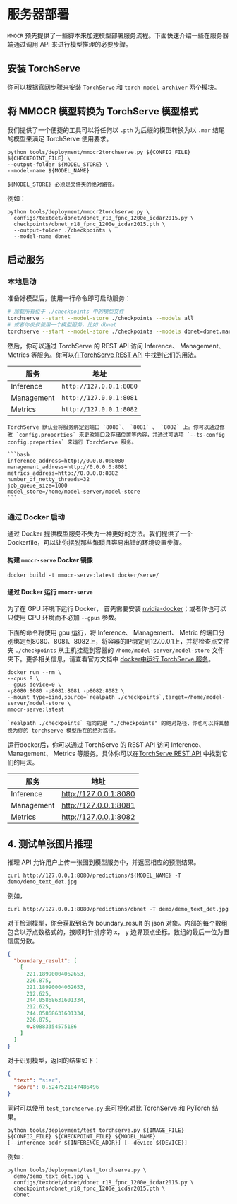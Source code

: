 # 服务器部署

`MMOCR` 预先提供了一些脚本来加速模型部署服务流程。下面快速介绍一些在服务器端通过调用 API 来进行模型推理的必要步骤。

## 安装 TorchServe

你可以根据[官网](https://github.com/pytorch/serve#install-torchserve-and-torch-model-archiver)步骤来安装 `TorchServe` 和
`torch-model-archiver` 两个模块。

##  将 MMOCR 模型转换为 TorchServe 模型格式

我们提供了一个便捷的工具可以将任何以 `.pth` 为后缀的模型转换为以 `.mar` 结尾的模型来满足 TorchServe 使用要求。

```shell
python tools/deployment/mmocr2torchserve.py ${CONFIG_FILE} ${CHECKPOINT_FILE} \
--output-folder ${MODEL_STORE} \
--model-name ${MODEL_NAME}
```

```{note}
${MODEL_STORE} 必须是文件夹的绝对路径。
```

例如：

```shell
python tools/deployment/mmocr2torchserve.py \
  configs/textdet/dbnet/dbnet_r18_fpnc_1200e_icdar2015.py \
  checkpoints/dbnet_r18_fpnc_1200e_icdar2015.pth \
  --output-folder ./checkpoints \
  --model-name dbnet
```

## 启动服务

### 本地启动

准备好模型后，使用一行命令即可启动服务：

```bash
# 加载所有位于 ./checkpoints 中的模型文件
torchserve --start --model-store ./checkpoints --models all
# 或者你仅仅使用一个模型服务，比如 dbnet
torchserve --start --model-store ./checkpoints --models dbnet=dbnet.mar
```

然后，你可以通过 TorchServe 的 REST API 访问 Inference、 Management、 Metrics 等服务。你可以在[TorchServe REST API](https://github.com/pytorch/serve/blob/master/docs/rest_api.md) 中找到它们的用法。


| 服务           |  地址                                                            |
| ------------------- | ----------------------- |
|  Inference | `http://127.0.0.1:8080` |
|  Management | `http://127.0.0.1:8081` |
| Metrics | `http://127.0.0.1:8082` |

````{note}
TorchServe 默认会将服务绑定到端口 `8080`、 `8081` 、 `8082` 上。你可以通过修改 `config.properties` 来更改端口及存储位置等内容，并通过可选项 `--ts-config config.preperties` 来运行 TorchServe 服务。

```bash
inference_address=http://0.0.0.0:8080
management_address=http://0.0.0.0:8081
metrics_address=http://0.0.0.0:8082
number_of_netty_threads=32
job_queue_size=1000
model_store=/home/model-server/model-store
```

````


### 通过 Docker 启动

通过 Docker 提供模型服务不失为一种更好的方法。我们提供了一个 Dockerfile，可以让你摆脱那些繁琐且容易出错的环境设置步骤。

#### 构建 `mmocr-serve` Docker 镜像

```shell
docker build -t mmocr-serve:latest docker/serve/
```

#### 通过 Docker 运行 `mmocr-serve`

为了在 GPU 环境下运行 Docker， 首先需要安装 [nvidia-docker](https://docs.nvidia.com/datacenter/cloud-native/container-toolkit/install-guide.html)；或者你也可以只使用 CPU 环境而不必加  `--gpus` 参数。

下面的命令将使用 gpu 运行，将 Inference、 Management、 Metric 的端口分别绑定到8080、8081、8082上，将容器的IP绑定到127.0.0.1上，并将检查点文件夹 `./checkpoints` 从主机挂载到容器的 `/home/model-server/model-store` 文件夹下。更多相关信息，请查看官方文档中 [docker中运行 TorchServe 服务](https://github.com/pytorch/serve/blob/master/docker/README.md#running-torchserve-in-a-production-docker-environment)。

```shell
docker run --rm \
--cpus 8 \
--gpus device=0 \
-p8080:8080 -p8081:8081 -p8082:8082 \
--mount type=bind,source=`realpath ./checkpoints`,target=/home/model-server/model-store \
mmocr-serve:latest
```

```{note}
`realpath ./checkpoints` 指向的是 "./checkpoints" 的绝对路径，你也可以将其替换为你的 torchserve 模型所在的绝对路径。
```

运行docker后，你可以通过 TorchServe 的 REST API 访问 Inference、 Management、 Metrics 等服务。具体你可以在[TorchServe REST API](https://github.com/pytorch/serve/blob/master/docs/rest_api.md) 中找到它们的用法。

| 服务           |  地址                                                            |
| ------------------- | ----------------------- |
| Inference | http://127.0.0.1:8080 |
| Management | http://127.0.0.1:8081 |
| Metrics | http://127.0.0.1:8082 |



## 4. 测试单张图片推理

推理 API 允许用户上传一张图到模型服务中，并返回相应的预测结果。

```shell
curl http://127.0.0.1:8080/predictions/${MODEL_NAME} -T demo/demo_text_det.jpg
```

例如，

```shell
curl http://127.0.0.1:8080/predictions/dbnet -T demo/demo_text_det.jpg
```

对于检测模型，你会获取到名为 boundary_result 的 json 对象。内部的每个数组包含以浮点数格式的，按顺时针排序的 x， y 边界顶点坐标。数组的最后一位为置信度分数。
```json
{
  "boundary_result": [
    [
      221.18990004062653,
      226.875,
      221.18990004062653,
      212.625,
      244.05868631601334,
      212.625,
      244.05868631601334,
      226.875,
      0.80883354575186
    ]
  ]
}
```

对于识别模型，返回的结果如下：

```json
{
  "text": "sier",
  "score": 0.5247521847486496
}
```

同时可以使用 `test_torchserve.py` 来可视化对比 TorchServe 和 PyTorch 结果。

```shell
python tools/deployment/test_torchserve.py ${IMAGE_FILE} ${CONFIG_FILE} ${CHECKPOINT_FILE} ${MODEL_NAME}
[--inference-addr ${INFERENCE_ADDR}] [--device ${DEVICE}]
```

例如：

```shell
python tools/deployment/test_torchserve.py \
  demo/demo_text_det.jpg \
  configs/textdet/dbnet/dbnet_r18_fpnc_1200e_icdar2015.py \
  checkpoints/dbnet_r18_fpnc_1200e_icdar2015.pth \
  dbnet
```
